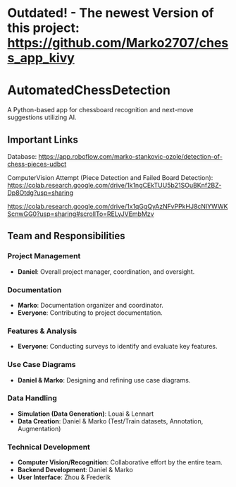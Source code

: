 # Outdated! - The newest Version of this project: https://github.com/Marko2707/chess_app_kivy
# AutomatedChessDetection
A Python-based app for chessboard recognition and next-move suggestions utilizing AI.

## Important Links
Database: https://app.roboflow.com/marko-stankovic-ozole/detection-of-chess-pieces-udbct 

ComputerVision Attempt (Piece Detection and Failed Board Detection): https://colab.research.google.com/drive/1k1ngCEkTUU5b21SOuBKnf2BZ-Dp8Otdg?usp=sharing 

https://colab.research.google.com/drive/1x1qGgQyAzNFvPPkHJ8cNlYWWKScnwGG0?usp=sharing#scrollTo=RELyJVEmbMzv

## Team and Responsibilities  

### Project Management  
- **Daniel**: Overall project manager, coordination, and oversight.  

### Documentation  
- **Marko**: Documentation organizer and coordinator.  
- **Everyone**: Contributing to project documentation.  

### Features & Analysis  
- **Everyone**: Conducting surveys to identify and evaluate key features.  

### Use Case Diagrams  
- **Daniel & Marko**: Designing and refining use case diagrams.  

### Data Handling  
- **Simulation (Data Generation)**: Louai & Lennart  
- **Data Creation**: Daniel & Marko (Test/Train datasets, Annotation, Augmentation)  

### Technical Development  
- **Computer Vision/Recognition**: Collaborative effort by the entire team.  
- **Backend Development**: Daniel & Marko  
- **User Interface**: Zhou & Frederik  


